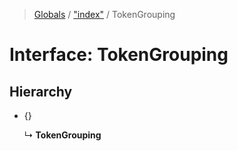 > [Globals](../README.md) / ["index"](../modules/_index_.md) / TokenGrouping

# Interface: TokenGrouping

## Hierarchy

- {}

  ↳ **TokenGrouping**
